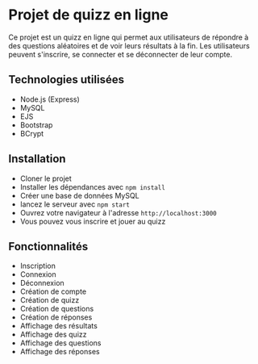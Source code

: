 # Projet de quizz en ligne

Ce projet est un quizz en ligne qui permet aux utilisateurs de répondre à des questions aléatoires et de voir leurs
résultats à la fin. Les utilisateurs peuvent s'inscrire, se connecter et se déconnecter de leur compte.

## Technologies utilisées

- Node.js (Express)
- MySQL
- EJS
- Bootstrap
- BCrypt

## Installation

- Cloner le projet
- Installer les dépendances avec `npm install`
- Créer une base de données MySQL
- lancez le serveur avec `npm start`
- Ouvrez votre navigateur à l'adresse `http://localhost:3000`
- Vous pouvez vous inscrire et jouer au quizz

## Fonctionnalités

- Inscription
- Connexion
- Déconnexion
- Création de compte
- Création de quizz
- Création de questions
- Création de réponses
- Affichage des résultats
- Affichage des quizz
- Affichage des questions
- Affichage des réponses